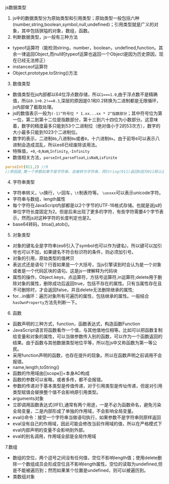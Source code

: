 js数据类型  

1. js中的数据类型分为原始类型和引用类型；原始类型一般包括六种(number,string,boolean,symbol,null,undefined)；引用类型就是广义的对象，其中包括狭隘的对象，数组，函数。
2. 判断数据类型，js一般有三种方法  
* typeof运算符（能检测string，number，boolean，undefined,function。其余一律返回Object,而null的typeof运算也返回一个Object是因为历史原因，现在已经无法修正）
* instanceof运算符
* Object.prototype.toString()方法
3. 数值类型  
* 数值类型在js内部都以64位浮点数存储，所以`1===1.0`,由于浮点数不是精确值，所以`0.1+0.2!==0.3`,深层的原因是0.1和0.2转换为二进制都是无限循环，js内部做了截取处理。  
* js的数值表示一般为`(-1)^符号位 * 1.xx...xx * 2^指数部分`；其中符号位为第一位，第二到第十二位是指数部分，第十三到六十四位为小数部分。这意味着，数字的精度最多只能到53个二进制位（绝对值小于2的53次方），数字的大小最多只能到1023个二进制位。  
* 数字的表示，二进制`0b`,八进制`0o`或者`0`，十六进制`0x`。由于前导`0`可以表示八进制会造成混乱，所以es6已经废除该用法。  
* 特殊值，`+0`,`-0`,`NaN`,`Infinity`,`-Infinity`
* 数值相关方法，`parseInt`,`parseFloat`,`isNaN`,`isFinite`

```javascript
parseInt(011,2) //9
//原因是,第一个参数如果不是字符串，会被转为字符串，而String(011)返回9因为011默认是八进制.
```
4. 字符串类型
* 字符串转义，`\n`换行，`\r`回车，`\t`制表符等。 `\uxxxx`可以表示unicode字符。  
* 字符串与数组，length属性  
* 每个字符在JavaScript内部都是以2个字节的UTF-16格式存储。也就是说js的单位字符长度固定为2。但是后来出现了更多的字符，有些字符需要4个字节表示，然而js对这种字符的长度判定也是2。 
* base64转码，btoa(),atob()。
5. 对象类型
* 对象的键名全是字符串(es6引入了symbol也可以作为键名)，所以键可以加引号也可以不加，如果键名不符合标识符的条件，则必须加引号。 
* 对象的引用，原始类型的值拷贝  
* 表达式还是语句？行首如果是一个大括号，当js引擎读到时会认为是一个对象或者是一个代码区块的语句。这是js一律解释为代码块  
* 属性的操作，Object.keys，点运算符，方括号运算符,in运算符;delete用于删除对象的属性，删除成功后返回true，包括不存在的属性。只有当属性存在且不可删除时，才会返回false，并且delete无法删除继承的属性;
* for...in循环：遍历对象所有可遍历的属性，包括继承的属性。一般结合`hasOwnProperty`方法先判断一下。
6. 函数
* 函数声明的三种方式，function，函数表达式，构造函数Function  
* JavaScript语言将函数看作一个值，与其他值地位相等。比如可以把函数复制给变量和对象的属性，可以当做参数传入别的函数，可以作为一个函数返回的结果。由于函数与其他数据类型地位平等，所以在js中又称函数为第一等公民。
* 采用function声明的函数，也存在提升的现象。所以在函数声明之前调用不会报错。
* name,length,toString() 
* 函数的作用域由[[scope]]+本身AO构成  
* 函数的参数可以省略，或者多传，都不会报错。  
* 参数的传递对于基本类型是传值传递，对于引用类型是传址传递，但是对引用类型赋值会替换整个值不会影响原引用类型。  
* arguments对象
* 立即调用函数表达式(IIFE),通常有两个用途，一是不必为函数命名，避免污染全局变量，二是内部形成了单独的作用域，不会影响全局变量。
* eval()命令：接受一个字符串当做语句执行，如果参数不是字符串则原样返回  
* eval没有自己的作用域，因此可能会修改当前作用域的值，所以在严格模式下eval内部声明的变量不会影响到外部。
* eval的别名调用，作用域全部是全局作用域  

7.数组
* 数组的空位，两个逗号之间没有任何值，空位不影响length值；使用delete删除一个数组成员会形成空位且不影响length属性。空位的读取为undefined,但是不能被遍历到；然而如果某个位置是undefined，则可以被遍历到。  
* 类数组对象